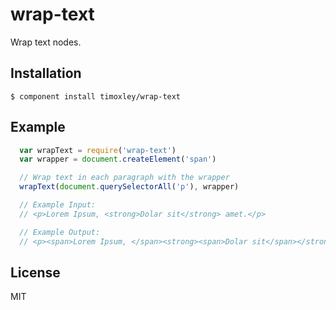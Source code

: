 # wrap-text

  Wrap text nodes.

## Installation

    $ component install timoxley/wrap-text

## Example

```js
  var wrapText = require('wrap-text')
  var wrapper = document.createElement('span')

  // Wrap text in each paragraph with the wrapper
  wrapText(document.querySelectorAll('p'), wrapper) 

  // Example Input:
  // <p>Lorem Ipsum, <strong>Dolar sit</strong> amet.</p>

  // Example Output:
  // <p><span>Lorem Ipsum, </span><strong><span>Dolar sit</span></strong><span> amet.</span></p>
```

## License

  MIT
